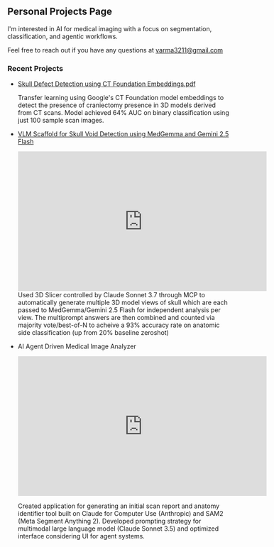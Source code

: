 ## Personal Projects Page

I'm interested in AI for medical imaging with a focus on segmentation, classification, and agentic workflows.

Feel free to reach out if you have any questions at varma3211@gmail.com

### Recent Projects

- [Skull Defect Detection using CT Foundation Embeddings.pdf](projects/skull-defect-detection/assets/images/Skull%20Defect%20Detection%20Using%20CT%20Foundation%20Embeddings.pdf)

  Transfer learning using Google's CT Foundation model embeddings to detect the presence of craniectomy presence in 3D models derived from CT scans. Model achieved 64% AUC on      binary classification using just 100 sample scan images.
- [VLM Scaffold for Skull Void Detection using MedGemma and Gemini 2.5 Flash](/projects/project-beta.md)

  <iframe width="560" height="315" src="https://www.youtube.com/embed/tA66Vf8wKC4?si=tQ7FNQADt4ikd2Nu" title="YouTube video player" frameborder="0" allow="accelerometer; autoplay; clipboard-write; encrypted-media; gyroscope; picture-in-picture; web-share" referrerpolicy="strict-origin-when-cross-origin" allowfullscreen></iframe>
  Used 3D Slicer controlled by Claude Sonnet 3.7 through MCP to automatically generate multiple 3D model views of skull which are each passed to MedGemma/Gemini 2.5 Flash for      independent analysis per view. The multiprompt answers are then combined and counted via majority vote/best-of-N to acheive a 93% accuracy rate on anatomic side classification   (up from 20% baseline zeroshot)
- AI Agent Driven Medical Image Analyzer
  <iframe width="560" height="315" src="https://www.youtube.com/embed/3IaLOGeHimc?si=H4zz_pBKlvzXSA-P" title="YouTube video player" frameborder="0" allow="accelerometer;         autoplay; clipboard-write; encrypted-media; gyroscope; picture-in-picture; web-share" referrerpolicy="strict-origin-when-cross-origin" allowfullscreen></iframe>
  
  Created application for generating an initial scan report and anatomy identifier tool built on Claude for Computer Use (Anthropic) and SAM2 (Meta Segment Anything 2).            Developed prompting strategy for multimodal large language model (Claude Sonnet 3.5) and optimized interface considering UI for agent systems.     

  
